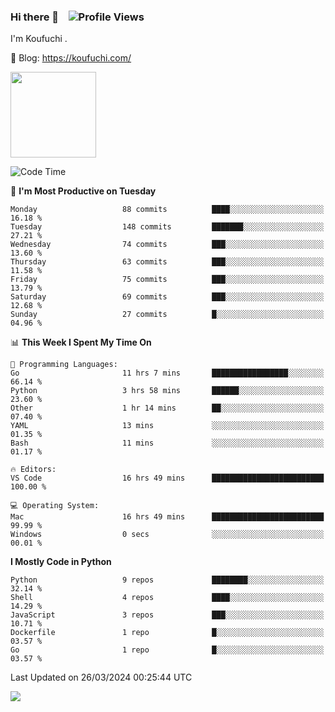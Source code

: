 ### Hi there 👋 &nbsp;&nbsp; ![Profile Views](https://komarev.com/ghpvc/?username=Koufuchi&base=200)

I'm Koufuchi . 

📔 Blog: <https://koufuchi.com/>

<img align="" height="137px" src="https://github-readme-stats-seven-nu-30.vercel.app/api?username=Koufuchi&hide=issues,contribs&show_icons=true&line_height=21&theme=radical&locale=en" />
<!-- <img align="" height="137px" src="https://github-readme-stats-seven-nu-30.vercel.app/api/top-langs/?username=Koufuchi&layout=compact&hide=blade,html,css,pug,scss&theme=radical&locale=en" /> -->

<!--START_SECTION:waka-->
![Code Time](http://img.shields.io/badge/Code%20Time-482%20hrs%2057%20mins-blue)

📅 **I'm Most Productive on Tuesday** 

```text
Monday                   88 commits          ████░░░░░░░░░░░░░░░░░░░░░   16.18 % 
Tuesday                  148 commits         ███████░░░░░░░░░░░░░░░░░░   27.21 % 
Wednesday                74 commits          ███░░░░░░░░░░░░░░░░░░░░░░   13.60 % 
Thursday                 63 commits          ███░░░░░░░░░░░░░░░░░░░░░░   11.58 % 
Friday                   75 commits          ███░░░░░░░░░░░░░░░░░░░░░░   13.79 % 
Saturday                 69 commits          ███░░░░░░░░░░░░░░░░░░░░░░   12.68 % 
Sunday                   27 commits          █░░░░░░░░░░░░░░░░░░░░░░░░   04.96 % 
```


📊 **This Week I Spent My Time On** 

```text
💬 Programming Languages: 
Go                       11 hrs 7 mins       █████████████████░░░░░░░░   66.14 % 
Python                   3 hrs 58 mins       ██████░░░░░░░░░░░░░░░░░░░   23.60 % 
Other                    1 hr 14 mins        ██░░░░░░░░░░░░░░░░░░░░░░░   07.40 % 
YAML                     13 mins             ░░░░░░░░░░░░░░░░░░░░░░░░░   01.35 % 
Bash                     11 mins             ░░░░░░░░░░░░░░░░░░░░░░░░░   01.17 % 

🔥 Editors: 
VS Code                  16 hrs 49 mins      █████████████████████████   100.00 % 

💻 Operating System: 
Mac                      16 hrs 49 mins      █████████████████████████   99.99 % 
Windows                  0 secs              ░░░░░░░░░░░░░░░░░░░░░░░░░   00.01 % 
```

**I Mostly Code in Python** 

```text
Python                   9 repos             ████████░░░░░░░░░░░░░░░░░   32.14 % 
Shell                    4 repos             ████░░░░░░░░░░░░░░░░░░░░░   14.29 % 
JavaScript               3 repos             ███░░░░░░░░░░░░░░░░░░░░░░   10.71 % 
Dockerfile               1 repo              █░░░░░░░░░░░░░░░░░░░░░░░░   03.57 % 
Go                       1 repo              █░░░░░░░░░░░░░░░░░░░░░░░░   03.57 % 
```




 Last Updated on 26/03/2024 00:25:44 UTC
<!--END_SECTION:waka-->

![](https://hit.yhype.me/github/profile?user_id=46078832)
